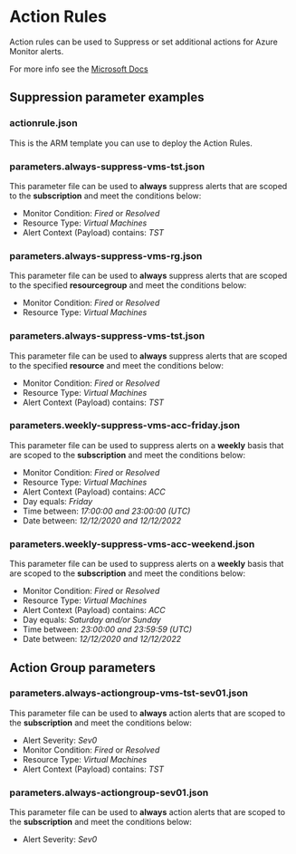 # Action Rules

Action rules can be used to Suppress or set additional actions for Azure Monitor alerts.

For more info see the [Microsoft Docs](https://docs.microsoft.com/en-us/azure/azure-monitor/platform/alerts-action-rules?tabs=portal)

## Suppression parameter examples

### actionrule.json

This is the ARM template you can use to deploy the Action Rules.

### parameters.always-suppress-vms-tst.json

This parameter file can be used to **always** suppress alerts that are scoped to the **subscription** and meet the conditions below:

- Monitor Condition: _Fired_ or _Resolved_
- Resource Type: _Virtual Machines_
- Alert Context (Payload) contains: _TST_

### parameters.always-suppress-vms-rg.json

This parameter file can be used to **always** suppress alerts that are scoped to the specified **resourcegroup** and meet the conditions below:

- Monitor Condition: _Fired_ or _Resolved_
- Resource Type: _Virtual Machines_

### parameters.always-suppress-vms-tst.json

This parameter file can be used to **always** suppress alerts that are scoped to the specified **resource** and meet the conditions below:

- Monitor Condition: _Fired_ or _Resolved_
- Resource Type: _Virtual Machines_
- Alert Context (Payload) contains: _TST_

### parameters.weekly-suppress-vms-acc-friday.json

This parameter file can be used to suppress alerts on a **weekly** basis that are scoped to the **subscription** and meet the conditions below:

- Monitor Condition: _Fired_ or _Resolved_
- Resource Type: _Virtual Machines_
- Alert Context (Payload) contains: _ACC_
- Day equals: _Friday_
- Time between: _17:00:00 and 23:00:00 (UTC)_
- Date between: _12/12/2020 and 12/12/2022_

### parameters.weekly-suppress-vms-acc-weekend.json

This parameter file can be used to suppress alerts on a **weekly** basis that are scoped to the **subscription** and meet the conditions below:

- Monitor Condition: _Fired_ or _Resolved_
- Resource Type: _Virtual Machines_
- Alert Context (Payload) contains: _ACC_
- Day equals: _Saturday and/or Sunday_
- Time between: _23:00:00 and 23:59:59 (UTC)_
- Date between: _12/12/2020 and 12/12/2022_

## Action Group parameters

### parameters.always-actiongroup-vms-tst-sev01.json

This parameter file can be used to **always** action alerts that are scoped to the **subscription** and meet the conditions below:

- Alert Severity: _Sev0_
- Monitor Condition: _Fired_ or _Resolved_
- Resource Type: _Virtual Machines_
- Alert Context (Payload) contains: _TST_

### parameters.always-actiongroup-sev01.json

This parameter file can be used to **always** action alerts that are scoped to the **subscription** and meet the conditions below:

- Alert Severity: _Sev0_